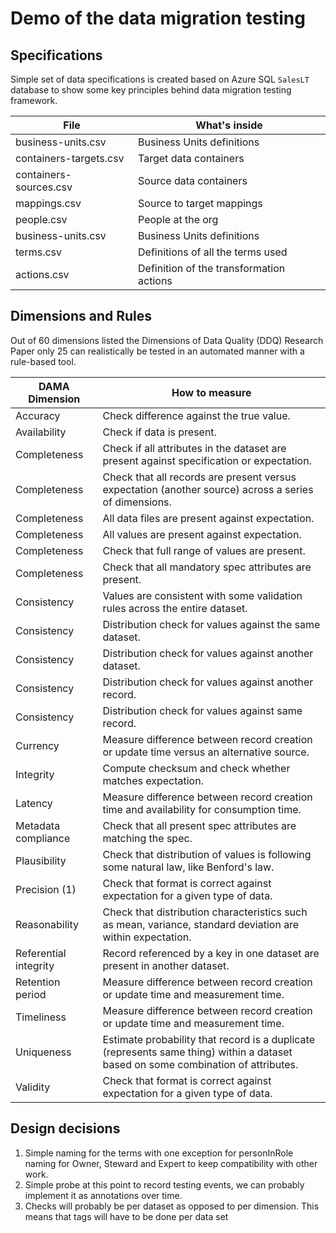 # Demo of the data migration testing

## Specifications

Simple set of data specifications is created based on Azure SQL `SalesLT` database to show some key principles behind data migration testing framework.

| File                   | What's inside                            |
| ---------------------- | ---------------------------------------- |
| business-units.csv     | Business Units definitions               |
| containers-targets.csv | Target data containers                   |
| containers-sources.csv | Source data containers                   |
| mappings.csv           | Source to target mappings                |
| people.csv             | People at the org                        |
| business-units.csv     | Business Units definitions               |
| terms.csv              | Definitions of all the terms used        |
| actions.csv            | Definition of the transformation actions |

## Dimensions and Rules

Out of 60 dimensions listed the Dimensions of Data Quality (DDQ) Research Paper only 25 can realistically be 
tested in an automated manner with a rule-based tool.

| DAMA Dimension        | How to measure                                                                                                                    |
| --------------------- | --------------------------------------------------------------------------------------------------------------------------------- |
| Accuracy              | Check difference against the true value.                                                                                          |
| Availability          | Check if data is present.                                                                                                         |
| Completeness          | Check if all attributes in the dataset are present against specification or expectation.                                          |
| Completeness          | Check that all records are present versus expectation (another source) across a series of dimensions.                             |
| Completeness          | All data files are present against expectation.                                                                                   |
| Completeness          | All values are present against expectation.                                                                                       |
| Completeness          | Check that full range of values are present.                                                                                      |
| Completeness          | Check that all mandatory spec attributes are present.                                                                             |
| Consistency           | Values are consistent with some validation rules across the entire dataset.                                                       |
| Consistency           | Distribution check for values against the same dataset.                                                                           |
| Consistency           | Distribution check for values against another dataset.                                                                            |
| Consistency           | Distribution check for values against another record.                                                                             |
| Consistency           | Distribution check for values against same record.                                                                                |
| Currency              | Measure difference between record creation or update time versus an alternative source.                                           |
| Integrity             | Compute checksum and check whether matches expectation.                                                                           |
| Latency               | Measure difference between record creation time and availability for consumption time.                                            |
| Metadata compliance   | Check that all present spec attributes are matching the spec.                                                                     |
| Plausibility          | Check that distribution of values is following some natural law, like Benford's law.                                              |
| Precision (1)         | Check that format is correct against expectation for a given type of data.                                                        |
| Reasonability         | Check that distribution characteristics such as mean, variance, standard deviation are within expectation.                        |
| Referential integrity | Record referenced by a key in one dataset are present in another dataset.                                                         |
| Retention period      | Measure difference between record creation or update time and measurement time.                                                   |
| Timeliness            | Measure difference between record creation or update time and measurement time.                                                   |
| Uniqueness            | Estimate probability that record is a duplicate (represents same thing) within a dataset based on some combination of attributes. |
| Validity              | Check that format is correct against expectation for a given type of data.                                                        |

## Design decisions

1. Simple naming for the terms with one exception for personInRole naming for Owner, Steward and Expert to keep compatibility with other work.
2. Simple probe at this point to record testing events, we can probably implement it as annotations over time.
3. Checks will probably be per dataset as opposed to per dimension. This means that tags will have to be done per data set
